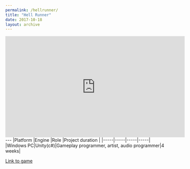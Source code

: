```yaml
---
permalink: /hellrunner/
title: "Hell Runner"
date: 2017-10-18
layout: archive
---
```

<iframe width="560" height="315" src="https://www.youtube.com/embed/g6FlWQevKww" frameborder="0" gesture="media" allow="encrypted-media" allowfullscreen></iframe>
---
|Platform |Engine |Role  |Project duration  |
|-----|-----|-----|-----|
|Windows PC|Unity(c#)|Gameplay programmer, artist, audio programmer|4 weeks|

[Link to game](https://jjrwalker.github.io/hellrunnergame/)
